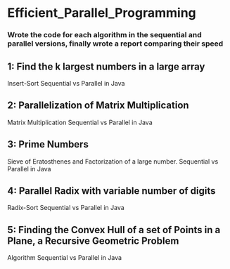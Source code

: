 # Efficient_Parallel_Programming
### Wrote the code for each algorithm in the sequential and parallel versions, finally wrote a report comparing their speed
## 1: Find the k largest numbers in a large array
Insert-Sort Sequential vs Parallel in Java
## 2: Parallelization of Matrix Multiplication
Matrix Multiplication Sequential vs Parallel in Java
## 3: Prime Numbers
Sieve of Eratosthenes and Factorization of a large number. Sequential vs Parallel in Java
## 4: Parallel Radix with variable number of digits
Radix-Sort Sequential vs Parallel in Java
## 5: Finding the Convex Hull of a set of Points in a Plane, a Recursive Geometric Problem
Algorithm Sequential vs Parallel in Java

